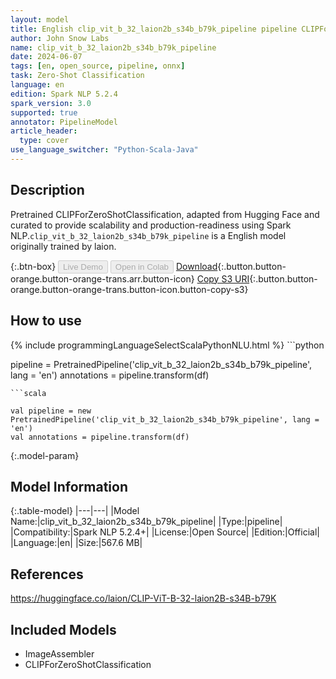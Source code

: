 ```yaml
---
layout: model
title: English clip_vit_b_32_laion2b_s34b_b79k_pipeline pipeline CLIPForZeroShotClassification from laion
author: John Snow Labs
name: clip_vit_b_32_laion2b_s34b_b79k_pipeline
date: 2024-06-07
tags: [en, open_source, pipeline, onnx]
task: Zero-Shot Classification
language: en
edition: Spark NLP 5.2.4
spark_version: 3.0
supported: true
annotator: PipelineModel
article_header:
  type: cover
use_language_switcher: "Python-Scala-Java"
---
```


## Description

Pretrained CLIPForZeroShotClassification, adapted from Hugging Face and curated to provide scalability and production-readiness using Spark NLP.`clip_vit_b_32_laion2b_s34b_b79k_pipeline` is a English model originally trained by laion.

{:.btn-box}
<button class="button button-orange" disabled>Live Demo</button>
<button class="button button-orange" disabled>Open in Colab</button>
[Download](https://s3.amazonaws.com/auxdata.johnsnowlabs.com/public/models/clip_vit_b_32_laion2b_s34b_b79k_pipeline_en_5.2.4_3.0_1717785456110.zip){:.button.button-orange.button-orange-trans.arr.button-icon}
[Copy S3 URI](s3://auxdata.johnsnowlabs.com/public/models/clip_vit_b_32_laion2b_s34b_b79k_pipeline_en_5.2.4_3.0_1717785456110.zip){:.button.button-orange.button-orange-trans.button-icon.button-copy-s3}

## How to use



<div class="tabs-box" markdown="1">
{% include programmingLanguageSelectScalaPythonNLU.html %}
```python

pipeline = PretrainedPipeline('clip_vit_b_32_laion2b_s34b_b79k_pipeline', lang = 'en')
annotations =  pipeline.transform(df)   

```
```scala

val pipeline = new PretrainedPipeline('clip_vit_b_32_laion2b_s34b_b79k_pipeline', lang = 'en')
val annotations = pipeline.transform(df)

```
</div>

{:.model-param}
## Model Information

{:.table-model}
|---|---|
|Model Name:|clip_vit_b_32_laion2b_s34b_b79k_pipeline|
|Type:|pipeline|
|Compatibility:|Spark NLP 5.2.4+|
|License:|Open Source|
|Edition:|Official|
|Language:|en|
|Size:|567.6 MB|

## References

https://huggingface.co/laion/CLIP-ViT-B-32-laion2B-s34B-b79K

## Included Models

- ImageAssembler
- CLIPForZeroShotClassification